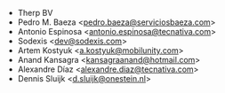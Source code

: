 - Therp BV
- Pedro M. Baeza \<<pedro.baeza@serviciosbaeza.com>\>
- Antonio Espinosa \<<antonio.espinosa@tecnativa.com>\>
- Sodexis \<<dev@sodexis.com>\>
- Artem Kostyuk \<<a.kostyuk@mobilunity.com>\>
- Anand Kansagra \<<kansagraanand@hotmail.com>\>
- Alexandre Díaz \<<alexandre.diaz@tecnativa.com>\>
- Dennis Sluijk \<<d.sluijk@onestein.nl>\>
